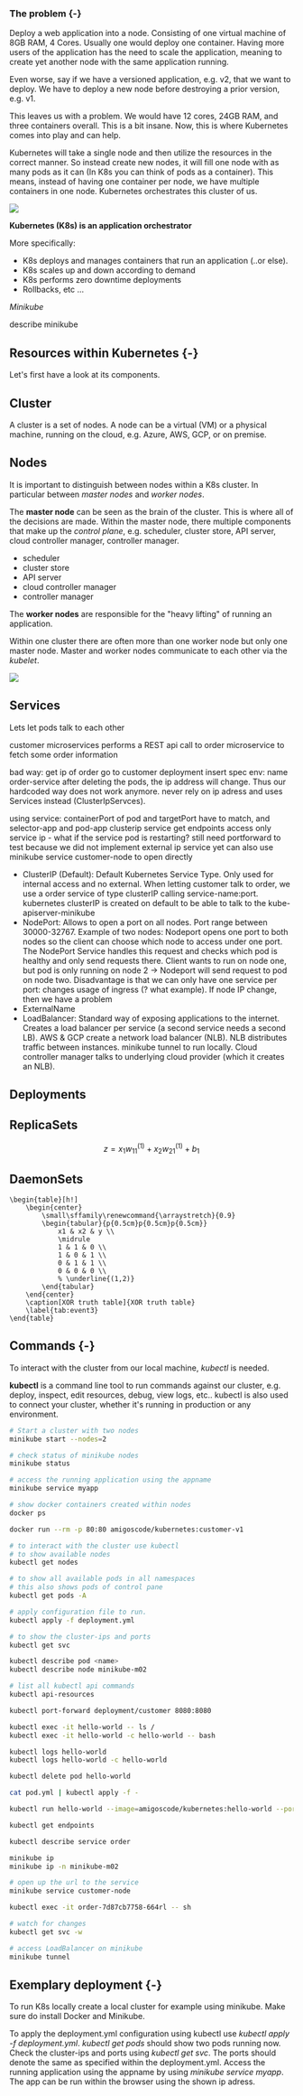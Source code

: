 ### The problem  {-}

Deploy a web application into a node. Consisting of one virtual machine of 8GB RAM, 4 Cores. Usually one would deploy one container. Having more users of the application has the need to scale the application, meaning to create yet another node with the same application running. 

Even worse, say if we have a versioned application, e.g. v2, that we want to deploy. We have to deploy a new node before destroying a prior version, e.g. v1. 

This leaves us with a problem. We would have 12 cores, 24GB RAM, and three containers overall. This is a bit insane. Now, this is where Kubernetes comes into play and can help. 

Kubernetes will take a single node and then utilize the resources in the correct manner. So instead create new nodes, it will fill one node with as many pods as it can (In K8s you can think of pods as a container). This means, instead of having one container per node, we have multiple containers in one node. Kubernetes orchestrates this cluster of us.

![](multiple_containers.png)

**Kubernetes (K8s) is an application orchestrator**

More specifically: 

* K8s deploys and manages containers that run an application (..or else). 
* K8s scales up and down according to demand
* K8s performs zero downtime deployments
* Rollbacks, etc ...


*Minikube*

describe minikube

## Resources within Kubernetes {-}

Let's first have a look at its components.

## Cluster

A cluster is a set of nodes. A node can be a virtual (VM) or a physical machine, running on the cloud, e.g. Azure, AWS, GCP, or on premise.

## Nodes

It is important to distinguish between nodes within a K8s cluster. In particular between *master nodes* and *worker nodes*.

The **master node** can be seen as the brain of the cluster. This is where all of the decisions are made. Within the master node, there multiple components that make up the *control plane*, e.g. scheduler, cluster store, API server, cloud controller manager, controller manager.

* scheduler
* cluster store
* API server
* cloud controller manager
* controller manager

The **worker nodes** are responsible for the "heavy lifting" of running an application. 

Within one cluster there are often more than one worker node but only one master node.
Master and worker nodes communicate to each other via the *kubelet*.

![](kubernetes_cluster.png)


## Services

Lets let pods talk to each other

customer microservices performs a REST api call to order microservice to fetch some order information

bad way:
get ip of order
go to customer deployment
insert spec env: name order-service
after deleting the pods, the ip address will change. Thus our hardcoded way does not work anymore. never rely on ip adress and uses Services instead (ClusterIpServces).

using service:
containerPort of pod and targetPort have to match, and selector-app and pod-app
clusterip service get endpoints
access only service ip - what if the service pod is restarting?
still need portforward to test because we did not implement external ip service yet
can also use minikube service customer-node to open directly 


* ClusterIP (Default): Default Kubernetes Service Type. Only used for internal access and no external. When letting customer talk to order, we use a order service of type clusterIP calling service-name:port. kubernetes clusterIP is created on default to be able to talk to the kube-apiserver-minikube
* NodePort: Allows to open a port on all nodes. Port range between 30000-32767. Example of two nodes: Nodeport opens one port to both nodes so the client can choose which node to access under one port. The NodePort Service handles this request and checks which pod is healthy and only send requests there. Client wants to run on node one, but pod is only running on node 2 -> Nodeport will send request to pod on node two. Disadvantage is that we can only have one service per port: changes usage of ingress (? what example). If node IP change, then we have a problem
* ExternalName
* LoadBalancer: Standard way of exposing applications to the internet. Creates a load balancer per service (a second service needs a second LB). AWS & GCP create a network load balancer (NLB). NLB distributes traffic between instances. minikube tunnel to run locally. Cloud controller manager talks to underlying cloud provider (which it creates an NLB).


## Deployments

## ReplicaSets

$$ z = x_{1}w_{11}^{(1)} + x_{2}w_{21}^{(1)} + b_{1}$$



## DaemonSets

```{=latex}
\begin{table}[h!]
	\begin{center}
		\small\sffamily\renewcommand{\arraystretch}{0.9}
		\begin{tabular}{p{0.5cm}p{0.5cm}p{0.5cm}}
			x1 & x2 & y \\
			\midrule
			1 & 1 & 0 \\
			1 & 0 & 1 \\
			0 & 1 & 1 \\
			0 & 0 & 0 \\
			% \underline{(1,2)}
		\end{tabular}
	\end{center}
	\caption[XOR truth table]{XOR truth table}
	\label{tab:event3}
\end{table}
```



## Commands {-}

To interact with the cluster from our local machine, *kubectl* is needed. 

**kubectl** is a command line tool to run commands against our cluster, e.g. deploy, inspect, edit resources, debug, view logs, etc..
kubectl is also used to connect your cluster, whether it's running in production or any environment.


```bash
# Start a cluster with two nodes
minikube start --nodes=2

# check status of minikube nodes
minikube status

# access the running application using the appname
minikube service myapp

# show docker containers created within nodes
docker ps

docker run --rm -p 80:80 amigoscode/kubernetes:customer-v1

# to interact with the cluster use kubectl
# to show available nodes 
kubectl get nodes

# to show all available pods in all namespaces
# this also shows pods of control pane
kubectl get pods -A

# apply configuration file to run.
kubectl apply -f deployment.yml

# to show the cluster-ips and ports
kubectl get svc

kubectl describe pod <name>
kubectl describe node minikube-m02

# list all kubectl api commands
kubectl api-resources

kubectl port-forward deployment/customer 8080:8080 

kubectl exec -it hello-world -- ls /
kubectl exec -it hello-world -c hello-world -- bash

kubectl logs hello-world
kubectl logs hello-world -c hello-world

kubectl delete pod hello-world

cat pod.yml | kubectl apply -f -

kubectl run hello-world --image=amigoscode/kubernetes:hello-world --port=80

kubectl get endpoints

kubectl describe service order

minikube ip
minikube ip -n minikube-m02

# open up the url to the service
minikube service customer-node

kubectl exec -it order-7d87cb7758-664rl -- sh

# watch for changes
kubectl get svc -w

# access LoadBalancer on minikube
minikube tunnel
```

## Exemplary deployment {-}

To run K8s locally create a local cluster for example using minikube. Make sure do install Docker and Minikube.

To apply the deployment.yml configuration using kubectl use *kubectl apply -f deployment.yml*. *kubectl get pods* should show two pods running now. Check the cluster-ips and ports using *kubectl get svc*. The ports should denote the same as specified within the deployment.yml. Access the running application using the appname
by using *minikube service myapp*. The app can be run within the browser using the shown ip adress.


